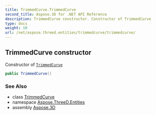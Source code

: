 ```yaml
---
title: TrimmedCurve.TrimmedCurve
second_title: Aspose.3D for .NET API Reference
description: TrimmedCurve constructor. Constructor of TrimmedCurve
type: docs
weight: 10
url: /net/aspose.threed.entities/trimmedcurve/trimmedcurve/
---
```

## TrimmedCurve constructor

Constructor of [`TrimmedCurve`](../)

```csharp
public TrimmedCurve()
```

### See Also

* class [TrimmedCurve](../)
* namespace [Aspose.ThreeD.Entities](../../../aspose.threed.entities/)
* assembly [Aspose.3D](../../../)


